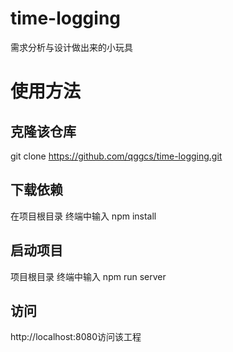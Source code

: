 # time-logging
需求分析与设计做出来的小玩具

# 使用方法

## 克隆该仓库
git clone https://github.com/qggcs/time-logging.git

## 下载依赖
在项目根目录 终端中输入 npm install 

## 启动项目
项目根目录 终端中输入 npm run server

## 访问
http://localhost:8080访问该工程
